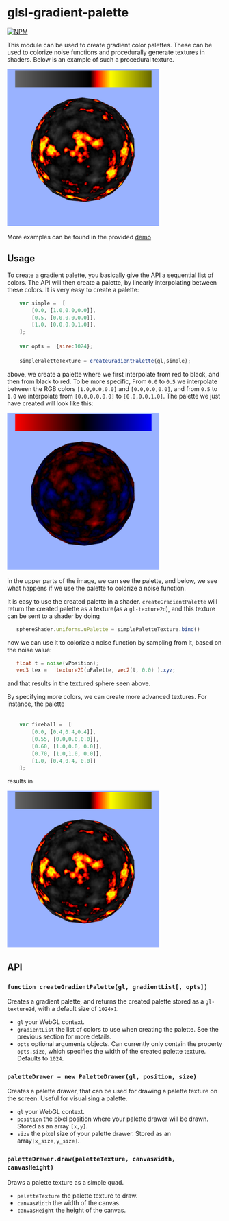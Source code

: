 # glsl-gradient-palette

[![NPM](https://nodei.co/npm/glsl-gradient-palette.png)](https://www.npmjs.com/package/glsl-gradient-palette)

This module can be used to create gradient color palettes. These can be used to colorize noise functions and procedurally
generate textures in shaders. Below is an example of such a procedural texture.

<img src="images/lava.png" width="356" height="366" />

More examples can be found in the provided [demo](http://erkaman.github.io/glsl-gradient-palette/)

## Usage

To create a gradient palette, you basically give the API a sequential list of colors. The API will then create a
palette, by linearly interpolating between these colors. It is very easy to create a palette:

```javascript
    var simple =  [
        [0.0, [1.0,0.0,0.0]],
        [0.5, [0.0,0.0,0.0]],
        [1.0, [0.0,0.0,1.0]],
    ];

    var opts =  {size:1024};

    simplePaletteTexture = createGradientPalette(gl,simple);
```

above, we create a palette where we first interpolate from red to black, and then from black to red. To be more specific,
From `0.0` to `0.5` we interpolate between the RGB colors `[1.0,0.0,0.0]` and `[0.0,0.0,0.0]`, and from
`0.5` to `1.0` we interpolate from  `[0.0,0.0,0.0]` to `[0.0,0.0,1.0]`. The palette we just have created will
look like this:

<img src="images/simple.png" width="356" height="366" />

in the upper parts of the image, we can see the palette, and below, we see what happens if we use the palette to
colorize a noise function.

It is easy to use the created palette in a shader. `createGradientPalette` will return the created palette as a
texture(as a `gl-texture2d`), and this texture can be sent to a shader by doing

```javascript
   sphereShader.uniforms.uPalette = simplePaletteTexture.bind()
```

now we can use it to colorize a noise function by sampling from it, based on the noise value:

```glsl
   float t = noise(vPosition);
   vec3 tex =   texture2D(uPalette, vec2(t, 0.0) ).xyz;
```

and that results in the textured sphere seen above.

By specifying more colors, we can create more advanced textures. For instance, the palette

```javascript

    var fireball =  [
        [0.0, [0.4,0.4,0.4]],
        [0.55, [0.0,0.0,0.0]],
        [0.60, [1.0,0.0, 0.0]],
        [0.70, [1.0,1.0, 0.0]],
        [1.0, [0.4,0.4, 0.0]]
    ];
```

results in

<img src="images/lava.png" width="356" height="366" />

## API

### `function createGradientPalette(gl, gradientList[, opts])`

Creates a gradient palette, and returns the created palette stored as a `gl-texture2d`, with a default size of
`1024x1`.

* `gl` your WebGL context.
* `gradientList` the list of colors to use when creating the palette. See the previous section for more details.
* `opts` optional arguments objects. Can currently only contain the property `opts.size`, which specifies the width
of the created palette texture. Defaults to `1024`.

### `paletteDrawer = new PaletteDrawer(gl, position, size)`

Creates a palette drawer, that can be used for drawing a palette texture on the screen. Useful for visualising a palette.

* `gl` your WebGL context.
* `position` the pixel position where your palette drawer will be drawn. Stored as an array `[x,y]`.
* `size` the pixel size of your palette drawer. Stored as an array`[x_size,y_size]`.


### `paletteDrawer.draw(paletteTexture, canvasWidth, canvasHeight)`

Draws a palette texture as a simple quad.

* `paletteTexture` the palette texture to draw.
* `canvasWidth` the width of the canvas.
* `canvasHeight` the height of the canvas.
